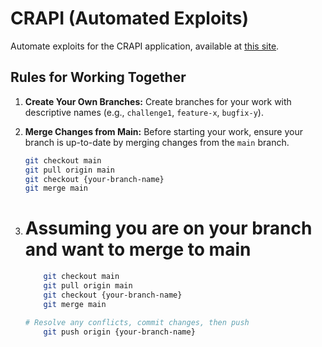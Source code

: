 # CRAPI (Automated Exploits)

Automate exploits for the CRAPI application, available at [this site](http://crapi.bobaklabs.com:8888).

## Rules for Working Together

1. **Create Your Own Branches:** Create branches for your work with descriptive names (e.g., `challenge1`, `feature-x`, `bugfix-y`).
   
2. **Merge Changes from Main:** Before starting your work, ensure your branch is up-to-date by merging changes from the `main` branch.
   
   ```bash
   git checkout main
   git pull origin main
   git checkout {your-branch-name}
   git merge main


3. # Assuming you are on your branch and want to merge to main
    ```bash
        git checkout main
        git pull origin main
        git checkout {your-branch-name}
        git merge main

    # Resolve any conflicts, commit changes, then push
        git push origin {your-branch-name}
